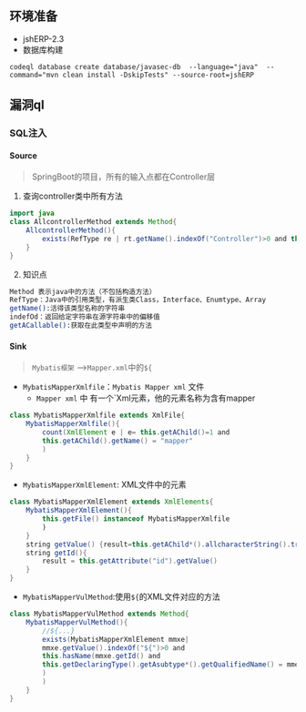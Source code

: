 ## 环境准备
- jshERP-2.3
- 数据库构建
```JS
codeql database create database/javasec-db  --language="java"  --command="mvn clean install -DskipTests" --source-root=jshERP
```

## 漏洞ql

### SQL注入

#### Source
> SpringBoot的项目，所有的输入点都在Controller层
1. 查询controller类中所有方法
```Java
import java
class AllcontrollerMethod extends Method{
	AllcontrollerMethod(){
		exists(RefType re | rt.getName().indexOf("Controller")>0 and this =rt.getACallable())
	}
}
```


2. 知识点
```bash
Method 表示java中的方法（不包括构造方法）
RefType：Java中的引用类型，有派生类Class，Interface、Enumtype、Array
getName():活得该类型名称的字符串
indefOd：返回给定字符串在源字符串中的偏移值
getACallable():获取在此类型中声明的方法
```


#### Sink
>`Mybatis框架` -->`Mapper.xml`中的`${`
- `MybatisMapperXmlfile`：`Mybatis Mapper xml` 文件
	- `Mapper xml` 中 有一个`Xml元素，他的元素名称为含有mapper
```java
class MybatisMapperXmlfile extends XmlFile{
	MybatisMapperXmlfile(){
		count(XmlElement e | e= this.getAChild()=1 and
		this.getAChild().getName() = "mapper"
		)	
	}
}
```
- `MybatisMapperXmlElement`: XML文件中的元素
```java
class MybatisMapperXmlElement extends XmlElements{
	MybatisMapperXmlElement(){
		this.getFile() instanceof MybatisMapperXmlfile
		)	
	}
	string getValue() {result=this.getAChild*().allcharacterString().trim()}
	string getId(){
		result = this.getAttribute("id").getValue()
	}
}
```
- `MybatisMapperVulMethod`:使用`${`的XML文件对应的方法
```Java
class MybatisMapperVulMethod extends Method{
	MybatisMapperVulMethod(){
		//${...}
		exists(MybatisMapperXmlElement mmxe|
		mmxe.getValue().indexOf("${")>0 and
		this.hasName(mmxe.getId() and
		this.getDeclaringType().getAsubtype*().getQualifiedName() = mmex.getFile.getAchild().getAttribute("namespace").getValue()
		)
		)
	}
}
```
